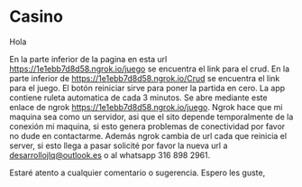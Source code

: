 # Casino
Hola

En la parte inferior de la pagina en esta url https://1e1ebb7d8d58.ngrok.io/juego se encuentra el link para el crud.
En la parte inferior de https://1e1ebb7d8d58.ngrok.io/Crud se encuentra el link para el juego. 
El botón reiniciar sirve para poner la partida en cero.
La app contiene ruleta automatica de cada 3 minutos. 
Se abre mediante este enlace de ngrok https://1e1ebb7d8d58.ngrok.io/juego. Ngrok hace que mi maquina sea como un servidor, asi que el sito depende temporalmente de la conexión mi maquina, si esto genera problemas de conectividad por favor no dude en contactarme. Además ngrok cambia de url cada que reinicia el server, 
si esto llega a pasar solicité por favor la nueva url a desarrollojlq@outlook.es o al whatsapp 316 898 2961.

Estaré atento a cualquier comentario o sugerencia. Espero les guste, 
